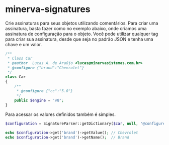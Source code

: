 # minerva-signatures

Crie assinaturas para seus objetos utilizando comentários. Para criar uma assinatura, basta fazer como no exemplo abaixo, onde criamos uma assinatura de configuração para o objeto. Você pode utilizar qualquer tag para criar sua assinatura, desde que seja no padrão JSON e tenha uma chave e um valor.

```php
/**
 * Class Car
 * @author  Lucas A. de Araújo <lucas@minervasistemas.com.br>
 * @configure {"brand":"Chevrolet"}
 */
class Car
{
    /**
     * @configure {"cc":"5.0"}
     */
    public $engine = 'v8';
}
```
Para acessar os valores definidos também é simples.

```php
$configuration = SignatureParser::getDictionary($car, null, '@configure');

echo $configuration->get('brand')->getValue(); // Chevrolet
echo $configuration->get('brand')->getName();  // Brand
```
